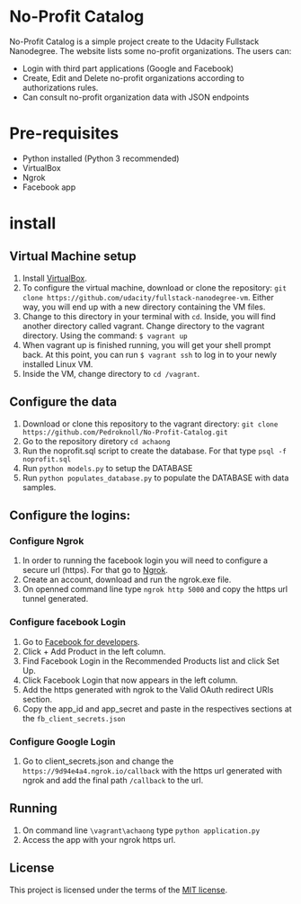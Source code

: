 # No-Profit Catalog
No-Profit Catalog is a simple project create to the Udacity Fullstack Nanodegree.
The website lists some no-profit organizations. The users can:
- Login with third part applications (Google and Facebook)
- Create, Edit and Delete no-profit organizations according to authorizations rules.
- Can consult no-profit organization data with JSON endpoints

# Pre-requisites
- Python installed (Python 3 recommended)
- VirtualBox
- Ngrok
- Facebook app

# install
## Virtual Machine setup
1. Install [VirtualBox](https://www.virtualbox.org/wiki/Downloads).
2. To configure the virtual machine, download or clone the repository: `git clone https://github.com/udacity/fullstack-nanodegree-vm`. Either way, you will end up with a new directory containing the VM files.
3. Change to this directory in your terminal with `cd`. Inside, you will find another directory called vagrant. Change directory to the vagrant directory. Using the command:
  `$ vagrant up`
4. When vagrant up is finished running, you will get your shell prompt back. At this point, you can run `$ vagrant ssh` to log in to your newly installed Linux VM.
5. Inside the VM, change directory to `cd /vagrant`.

## Configure the data
1. Download or clone this repository to the vagrant directory: `git clone https://github.com/Pedroknoll/No-Profit-Catalog.git`
2. Go to the repository diretory `cd achaong`
3. Run the noprofit.sql script to create the database. For that  type `psql -f noprofit.sql`
4. Run `python models.py` to setup the DATABASE
5. Run `python populates_database.py` to populate the DATABASE with data samples.

## Configure the logins:
### Configure Ngrok
1. In order to running the facebook login you will need to configure a secure url (https). For that go to [Ngrok](https://ngrok.com/).
2. Create an account, download  and run the ngrok.exe file.
3. On openned command line type `ngrok http 5000` and copy the https url tunnel generated.

### Configure facebook Login
1. Go to [Facebook for developers](https://developers.facebook.com/).
2. Click + Add Product in the left column.
3. Find Facebook Login in the Recommended Products list and click Set Up.
4. Click Facebook Login that now appears in the left column.
5. Add the https generated with ngrok to the Valid OAuth redirect URIs section.
6. Copy the app_id and app_secret and paste in the respectives sections at the `fb_client_secrets.json`

### Configure Google Login
1. Go to client_secrets.json and change the `https://9d94e4a4.ngrok.io/callback` with the https url generated with ngrok and add the final path `/callback` to the url.


## Running
1. On command line `\vagrant\achaong` type `python application.py`
2. Access the app with your ngrok https url.


## License
This project is licensed under the terms of the [MIT license](https://github.com/Pedroknoll/No-Profit-Catalog/blob/master/LICENSE).
